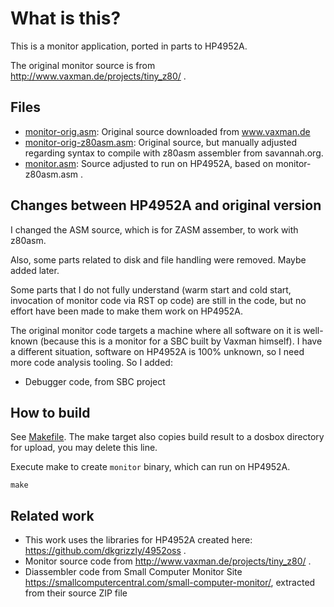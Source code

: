 # What is this?

This is a monitor application, ported in parts to HP4952A.

The original monitor source is from http://www.vaxman.de/projects/tiny_z80/ .

## Files

* [monitor-orig.asm](monitor-orig.asm): Original source downloaded from www.vaxman.de
* [monitor-orig-z80asm.asm](monitor-orig-z80asm.asm): Original source, but manually adjusted regarding syntax to compile with z80asm assembler from savannah.org.
* [monitor.asm](monitor.asm): Source adjusted to run on HP4952A, based on monitor-z80asm.asm .

## Changes between HP4952A and original version
I changed the ASM source, which is for ZASM assember, to work with z80asm.

Also, some parts related to disk and file handling were removed. Maybe added later.

Some parts that I do not fully understand (warm start and cold start, invocation of
monitor code via RST op code) are still in the code, but no effort have been made
to make them work on HP4952A.

The original monitor code targets a machine where all software on it is well-known (because
this is a monitor for a SBC built by Vaxman himself). I have a different situation,
software on HP4952A is 100% unknown, so I need more code analysis tooling. So I added:

* Debugger code, from SBC project

## How to build
See [Makefile](Makefile). The make target also copies build result to a dosbox directory for
upload, you may delete this line.

Execute make to create ```monitor``` binary, which can run on HP4952A.
```
make
```

## Related work
* This work uses the libraries for HP4952A created here: https://github.com/dkgrizzly/4952oss .
* Monitor source code from http://www.vaxman.de/projects/tiny_z80/ .
* Diassembler code from Small Computer Monitor Site https://smallcomputercentral.com/small-computer-monitor/,
  extracted from their source ZIP file

